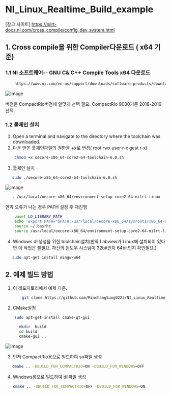 # NI_Linux_Realtime_Build_example

[참고 사이트] https://nilrt-docs.ni.com/cross_compile/config_dev_system.html

## 1. Cross compile을 위한 Compiler다운로드 ( x64 기준)
### 1.1 NI 소프트웨어-- GNU C& C++ Compile Tools x64 다운로드
``` bash
    https://www.ni.com/en-us/support/downloads/software-products/download.gnu-c---c---compile-tools-x64.html#477802
```
![image](https://github.com/user-attachments/assets/bf2052c1-689a-4708-8790-1c77327e385f)

버전은 CompactRio버전에 알맞게 선택 필요. CompactRio 9030기준 2018-2019 선택.

### 1.2 툴체인 설치
1. Open a terminal and navigate to the directory where the toolchain was downloaded.
2. 다운 받은 툴체인파일의 권한을 +x로 변경( root rwx user r-x gest r-x)
```bash
    chmod +x oecore-x86_64-core2-64-toolchain-6.0.sh
```
3. 툴체인 설치
```bash
   sudo ./oecore-x86_64-core2-64-toolchain-6.0.sh
```
![image](https://github.com/user-attachments/assets/50d778c5-1418-4683-a740-cd2609e67dd7)

```bash
   . /usr/local/oecore-x86_64/environment-setup-core2-64-nilrt-linux
```
만약 오류가 나는 경우 PATH 설정 후 재진행
```bash
    unset LD_LIBRARY_PATH
    echo 'export PATH="$PATH:/usr/local/oecore-x86_64/sysroots/x86_64-nilrtsdk-linux/usr/bin"' >> ~/.bashrc
    source ~/.basrhc
    source /usr/local/oecore-x86_64/environment-setup-core2-64-nilrt-linux
```
4. Windows dll생성을 위한 toolchain설치(만약 Labview가 Linux에 설치되어 있다면 이 작업은 불필요, 자신의 윈도우 시스템이 32bit인지 64bit인지 확인필요.)
```bash
   sudo apt-get install mingw-w64
```


## 2. 예제 빌드 방법
1. 이 레포지토리에서 예제 다운.
   ```bash
       git clone https://github.com/MinchangSung0223/NI_Linux_Realtime_Build_example
   ```
2. CMake설정
```bash
    sudo apt-get install cmake-qt-gui
```
```bash
      mkdir  build
      cd build
      cmake-gui ..
```
![image](https://github.com/user-attachments/assets/08c9fdba-caa7-4d90-86d6-f5347f555a2e)

3. 먼저 CompactRio용으로 빌드하여 so파일 생성
 ```bash
    cmake .. -DBUILD_FOR_COMPACTRIO=ON -DBUILD_FOR_WINDOWS=OFF
 ```
4. Windows용으로 빌드하여 dll파일 생성
    ```bash
    cmake .. -DBUILD_FOR_COMPACTRIO=OFF -DBUILD_FOR_WINDOWS=ON
 ```
